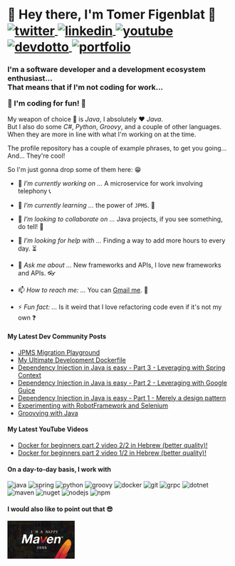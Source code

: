 <!-- markdownlint-disable MD033 MD041 -->
<p align="left">
  <h1 align="left">👋 Hey there, I'm Tomer Figenblat 👋</br>
    <a href="https://twitter.com/intent/follow?screen_name=realTomFi" target="blank">
      <img align="center" src="https://img.shields.io/badge/-@realTomFi-1DA1F2?style=flat-square&logo=twitter&labelColor=white" alt="twitter"/>
    </a>
    <a href="https://www.linkedin.com/in/tomerfi" target="blank">
      <img align="center" src="https://img.shields.io/badge/-tomerfi-0e76a8?style=flat-square&logo=linkedin" alt="linkedin"/>
    </a>
    <a href="https://www.youtube.com/channel/UCH9z4dabjTo-pRqM3_i5RTg" target="blank">
      <img align="center" src="https://img.shields.io/badge/-TomFi-c4302b?style=flat-square&logo=youtube" alt="youtube"/>
    </a>
    <a href="https://dev.to/tomerfi" target="blank">
      <img align="center" src="https://img.shields.io/badge/-@tomerfi-0A0A0A?style=flat-square&logo=dev.to" alt="devdotto" />
    </a>
    <a href="https://portfolio.tomfi.info" target="blank">
      <img align="center" src="https://img.shields.io/badge/-portfolio-E34F26?style=flat-square&logo=html5&labelColor=white" alt="portfolio" />
    </a>
  </h1>
</p>

  <h3 align="left">
  I'm a software developer and a development ecosystem enthusiast...</br>
  That means that if I'm not coding for work...

  **:metal: I'm coding for fun! :metal:**
  </h3>

<p align="left">

  My weapon of choice :gun: is *Java*, I absolutely :heart: *Java*.</br>
  But I also do some *C#*, *Python*, *Groovy*, and a couple of other languages.</br>
  When they are more in line with what I'm working on at the time.
</p>

The profile repository has a couple of example phrases, to get you going...</br>
And... They're cool!

So I'm just gonna drop some of them here: :grin:</br>

- 🔭 *I’m currently working on ...* A microservice for work involving telephony :telephone_receiver:

- 🌱 *I’m currently learning ...* the power of `JPMS`. :muscle:

- 👯 *I’m looking to collaborate on ...* Java projects, if you see something, do tell! :handshake:

- 🤔 *I’m looking for help with ...* Finding a way to add more hours to every day. :hourglass_flowing_sand:

- 💬 *Ask me about ...* New frameworks and APIs, I love new frameworks and APIs. :eyeglasses:

- 📫 *How to reach me: ...* You can [Gmail me](mailto:tomer.figenblat@gmail.com). :speech_balloon:

- ⚡ *Fun fact: ...* Is it weird that I love refactoring code even if it's not my own :question:

#### My Latest Dev Community Posts

<!-- DEVDOTTO:START -->
- [JPMS Migration Playground](https://dev.to/tomerfi/jpms-migration-playground-a94)
- [My Ultimate Development Dockerfile](https://dev.to/tomerfi/my-ultimate-development-dockerfile-4hg1)
- [Dependency Injection in Java is easy - Part 3 - Leveraging with Spring Context](https://dev.to/tomerfi/dependency-injection-in-java-is-easy-part-3-leveraging-with-spring-context-gcc)
- [Dependency Injection in Java is easy - Part 2 - Leveraging with Google Guice](https://dev.to/tomerfi/dependency-injection-in-java-is-easy-part-2-leveraging-with-google-guice-6i4)
- [Dependency Injection in Java is easy - Part 1 - Merely a design pattern](https://dev.to/tomerfi/dependency-injection-in-java-is-easy-part-1-a-mear-design-pattern-2l8)
- [Experimenting with RobotFramework and Selenium](https://dev.to/tomerfi/experimenting-with-robotframework-and-selenium-4jgc)
- [Groovying with Java](https://dev.to/tomerfi/groovying-with-java-59hp)
<!-- DEVDOTTO:END -->

#### My Latest YouTube Videos

<!-- YOUTUBEVIDS:START -->
- [Docker for beginners part 2 video 2/2 in Hebrew (better quality)!](https://www.youtube.com/watch?v=GXq2ed64_Cs)
- [Docker for beginners part 2 video 1/2 in Hebrew (better quality)!](https://www.youtube.com/watch?v=gv71FJzHtKU)
<!-- YOUTUBEVIDS:END -->

#### On a day-to-day basis, I work with

<p align="left">
  <img src="https://www.vectorlogo.zone/logos/java/java-vertical.svg" alt="java" width="40" height="40"/>
  <img src="https://www.vectorlogo.zone/logos/springio/springio-icon.svg" alt="spring" width="40" height="40"/>
  <img src="https://www.vectorlogo.zone/logos/python/python-icon.svg" alt="python" width="40" height="40"/>
  <img src="https://www.vectorlogo.zone/logos/groovy-lang/groovy-lang-icon.svg" alt="groovy" width="40" height="40"/>
  <img src="https://www.vectorlogo.zone/logos/docker/docker-tile.svg" alt="docker" width="40" height="40"/>
  <img src="https://www.vectorlogo.zone/logos/git-scm/git-scm-icon.svg" alt="git" width="40" height="40"/>
  <img src="https://www.vectorlogo.zone/logos/grpcio/grpcio-ar21.svg" alt="grpc" width="40" height="40"/>
  <img src="https://www.vectorlogo.zone/logos/dotnet/dotnet-icon.svg" alt="dotnet" width="40" height="40"/>
  <img src="https://www.vectorlogo.zone/logos/apache/apache-icon.svg" alt="maven" width="40" height="40"/>
  <img src="https://www.vectorlogo.zone/logos/nuget/nuget-icon.svg" alt="nuget" width="40" height="40"/>
  <img src="https://www.vectorlogo.zone/logos/nodejs/nodejs-icon.svg" alt="nodejs" width="40" height="40"/>
  <img src="https://www.vectorlogo.zone/logos/npmjs/npmjs-icon.svg" alt="npm" width="40" height="40"/>
</p>

#### I would also like to point out that 😎

<p align="left">
  <a href="https://maven.apache.org/resource/branding/actioncards.html">
    <img src="assets/img/im_a_happy_maven_user_1.png" alt=happymaven  width="30%" height="30%"/>
  </a>
</p>
